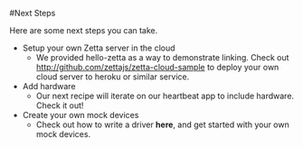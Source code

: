 #Next Steps

Here are some next steps you can take.

+ Setup your own Zetta server in the cloud
  + We provided hello-zetta as a way to demonstrate linking. Check out http://github.com/zettajs/zetta-cloud-sample to deploy your own cloud server to heroku or similar service.
+ Add hardware
  + Our next recipe will iterate on our heartbeat app to include hardware. Check it out!
+ Create your own mock devices
  + Check out how to write a driver **here**, and get started with your own mock devices.
